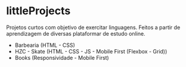 # littleProjects
Projetos curtos com objetivo de exercitar linguagens. Feitos a partir de aprendizagem de diversas plataformar de estudo online.

- Barbearia (HTML - CSS)
- HZC - Skate (HTML - CSS - JS - Mobile First (Flexbox - Grid))
- Books (Responsividade - Mobile First)
